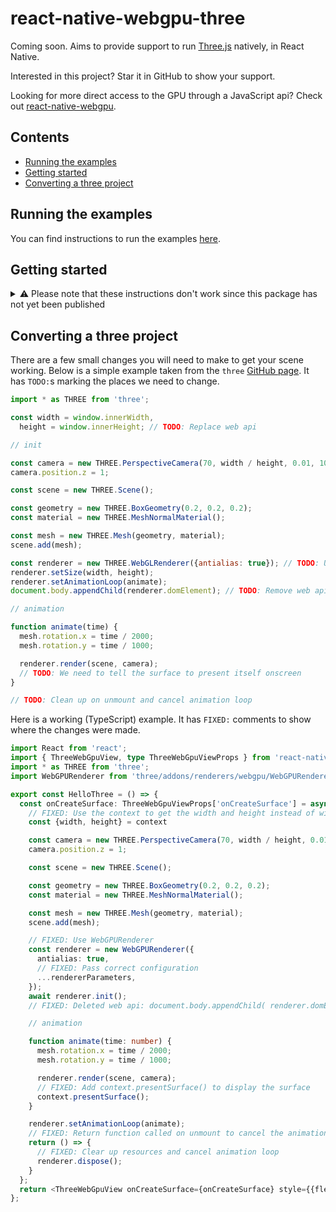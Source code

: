 # react-native-webgpu-three

Coming soon. Aims to provide support to run [Three.js](https://threejs.org) natively, in React Native.

Interested in this project? Star it in GitHub to show your support.

Looking for more direct access to the GPU through a JavaScript api? Check out [react-native-webgpu](https://github.com/seanhenry/react-native-webgpu).

## Contents

- [Running the examples](#running-the-examples)
- [Getting started](#getting-started)
- [Converting a three project](#converting-a-three-project)

## Running the examples

You can find instructions to run the examples [here](../../examples/Example).

## Getting started

<details>
<summary>
⚠️ Please note that these instructions don't work since this package has not yet been published
</summary>

- Install packages

```shell
yarn add react-native-webgpu-three react-native-webgpu three fast-text-encoding
yarn add -D @babel/plugin-transform-export-namespace-from
# For TypeScript also:
yarn add -D @types/three
```

- Install pods

```shell
cd ios
pod install
cd ..
```

- Import `react-native-webgpu-three` before importing `three`. It might be best to import it in `index.js` to be sure.

```javascript
// src/index.js
import 'react-native-webgpu-three';
```

- Add the plugins to `babel.config.js`

```javascript
// babel.config.js
modules.exports = {
  plugins: [...require('react-native-webgpu-three/babel').plugins],
};
```

- Add `resolveRequest` and `unstable_enablePackageExports` to `metro.config.js`

```javascript
// metro.config.js
module.exports = {
  resolver: {
    resolveRequest: require('react-native-webgpu-three/metro').resolver
      .resolveRequest,
    unstable_enablePackageExports: true,
  },
};
```

</details>

## Converting a three project

There are a few small changes you will need to make to get your scene working. Below is a simple example taken from the `three` [GitHub page](https://github.com/mrdoob/three.js?tab=readme-ov-file#usage). It has `TODO:`s marking the places we need to change.

```javascript
import * as THREE from 'three';

const width = window.innerWidth,
  height = window.innerHeight; // TODO: Replace web api

// init

const camera = new THREE.PerspectiveCamera(70, width / height, 0.01, 10);
camera.position.z = 1;

const scene = new THREE.Scene();

const geometry = new THREE.BoxGeometry(0.2, 0.2, 0.2);
const material = new THREE.MeshNormalMaterial();

const mesh = new THREE.Mesh(geometry, material);
scene.add(mesh);

const renderer = new THREE.WebGLRenderer({antialias: true}); // TODO: Use WebGPURenderer
renderer.setSize(width, height);
renderer.setAnimationLoop(animate);
document.body.appendChild(renderer.domElement); // TODO: Remove web api

// animation

function animate(time) {
  mesh.rotation.x = time / 2000;
  mesh.rotation.y = time / 1000;

  renderer.render(scene, camera);
  // TODO: We need to tell the surface to present itself onscreen
}

// TODO: Clean up on unmount and cancel animation loop
```

Here is a working (TypeScript) example. It has `FIXED:` comments to show where the changes were made.

```typescript jsx
import React from 'react';
import { ThreeWebGpuView, type ThreeWebGpuViewProps } from 'react-native-webgpu-three';
import * as THREE from 'three';
import WebGPURenderer from 'three/addons/renderers/webgpu/WebGPURenderer.js';

export const HelloThree = () => {
  const onCreateSurface: ThreeWebGpuViewProps['onCreateSurface'] = async ({ context, rendererParameters }) => {
    // FIXED: Use the context to get the width and height instead of window
    const {width, height} = context

    const camera = new THREE.PerspectiveCamera(70, width / height, 0.01, 10);
    camera.position.z = 1;

    const scene = new THREE.Scene();

    const geometry = new THREE.BoxGeometry(0.2, 0.2, 0.2);
    const material = new THREE.MeshNormalMaterial();

    const mesh = new THREE.Mesh(geometry, material);
    scene.add(mesh);

    // FIXED: Use WebGPURenderer
    const renderer = new WebGPURenderer({
      antialias: true,
      // FIXED: Pass correct configuration
      ...rendererParameters,
    });
    await renderer.init();
    // FIXED: Deleted web api: document.body.appendChild( renderer.domElement )

    // animation

    function animate(time: number) {
      mesh.rotation.x = time / 2000;
      mesh.rotation.y = time / 1000;

      renderer.render(scene, camera);
      // FIXED: Add context.presentSurface() to display the surface
      context.presentSurface();
    }

    renderer.setAnimationLoop(animate);
    // FIXED: Return function called on unmount to cancel the animation loop
    return () => {
      // FIXED: Clear up resources and cancel animation loop
      renderer.dispose();
    }
  };
  return <ThreeWebGpuView onCreateSurface={onCreateSurface} style={{flex: 1}} />;
};
```
